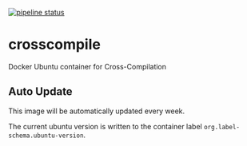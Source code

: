 [![pipeline status](https://gitlab.timmertech.nl/docker/crosscompile/badges/main/pipeline.svg)](https://gitlab.timmertech.nl/docker/crosscompile/-/commits/main)

# crosscompile

Docker Ubuntu container for Cross-Compilation

## Auto Update

This image will be automatically updated every week.

The current ubuntu version is written to the container label `org.label-schema.ubuntu-version`.
